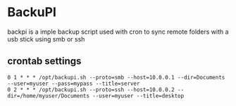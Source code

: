 # BackuPI
backpi is a imple backup script used with cron to sync remote folders with a usb stick using smb or ssh

## crontab settings
```
0 1 * * * /opt/backupi.sh --proto=smb --host=10.0.0.1 --dir=Documents --user=myuser --pass=mypass --title=server
0 2 * * * /opt/backupi.sh --proto=ssh --host=10.0.0.2 --dir=/home/myuser/Documents --user=myuser --title=desktop
```
